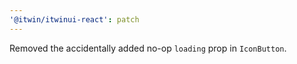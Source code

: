 ```yaml
---
'@itwin/itwinui-react': patch
---
```


Removed the accidentally added no-op `loading` prop in `IconButton`.
